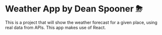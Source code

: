 # Weather App by Dean Spooner ⛈

This is a project that will show the weather forecast for a given place, using real data from APIs. This app makes use of React.
